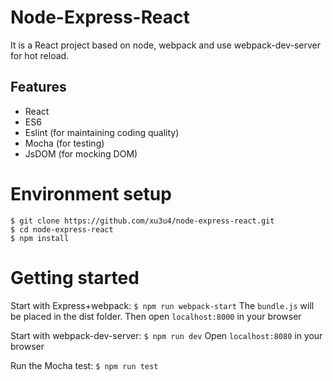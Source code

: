 # Node-Express-React

It is a React project based on node, webpack and use webpack-dev-server for hot reload.

## Features
- React
- ES6
- Eslint (for maintaining coding quality)
- Mocha (for testing)
- JsDOM (for mocking DOM)


# Environment setup

```
$ git clone https://github.com/xu3u4/node-express-react.git
$ cd node-express-react
$ npm install
```

# Getting started
Start with Express+webpack:
`$ npm run webpack-start`
The `bundle.js` will be placed in the dist folder.
Then open `localhost:8000` in your browser

Start with webpack-dev-server:
`$ npm run dev`
Open `localhost:8080` in your browser

Run the Mocha test:
`$ npm run test`

